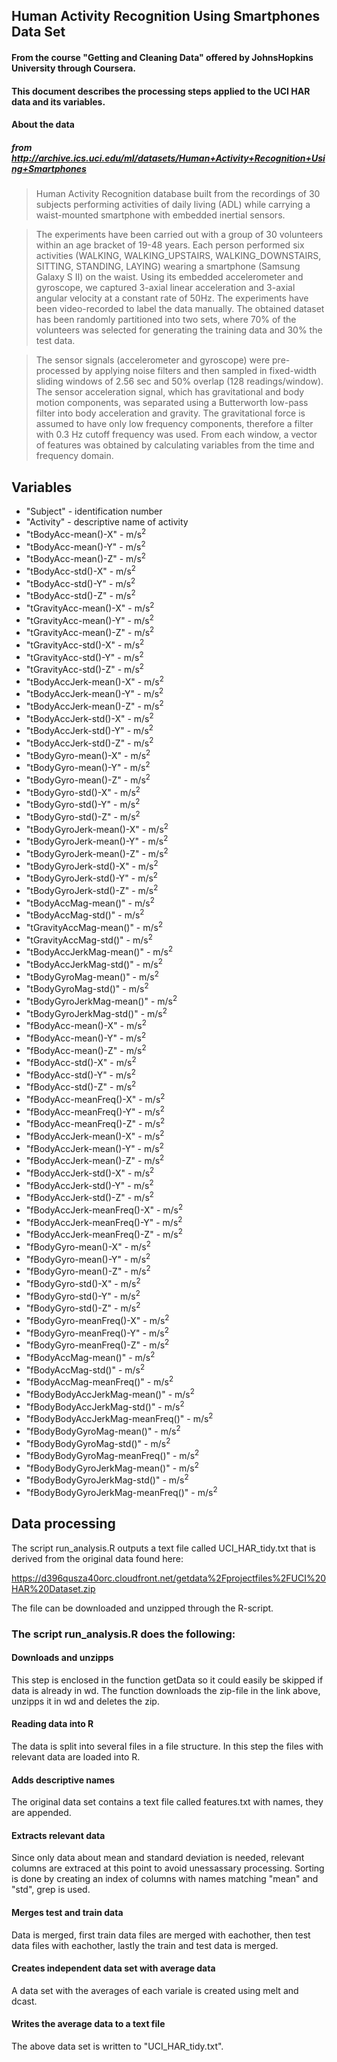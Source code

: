 ## Human Activity Recognition Using Smartphones Data Set
#### From the course "Getting and Cleaning Data" offered by JohnsHopkins University through Coursera.

#### This document describes the processing steps applied to the UCI HAR data and its variables.

#### About the data
##### from http://archive.ics.uci.edu/ml/datasets/Human+Activity+Recognition+Using+Smartphones

> Human Activity Recognition database built from the recordings of 30 subjects performing activities of daily living (ADL) while carrying a waist-mounted smartphone with embedded inertial sensors.

> The experiments have been carried out with a group of 30 volunteers within an age bracket of 19-48 years. Each person performed six activities (WALKING, WALKING_UPSTAIRS, WALKING_DOWNSTAIRS, SITTING, STANDING, LAYING) wearing a smartphone (Samsung Galaxy S II) on the waist. Using its embedded accelerometer and gyroscope, we captured 3-axial linear acceleration and 3-axial angular velocity at a constant rate of 50Hz. The experiments have been video-recorded to label the data manually. The obtained dataset has been randomly partitioned into two sets, where 70% of the volunteers was selected for generating the training data and 30% the test data.

> The sensor signals (accelerometer and gyroscope) were pre-processed by applying noise filters and then sampled in fixed-width sliding windows of 2.56 sec and 50% overlap (128 readings/window). The sensor acceleration signal, which has gravitational and body motion components, was separated using a Butterworth low-pass filter into body acceleration and gravity. The gravitational force is assumed to have only low frequency components, therefore a filter with 0.3 Hz cutoff frequency was used. From each window, a vector of features was obtained by calculating variables from the time and frequency domain.

## Variables

* "Subject" - identification number
* "Activity" - descriptive name of activity
* "tBodyAcc-mean()-X" - m/s<sup>2</sup>
* "tBodyAcc-mean()-Y" - m/s<sup>2</sup>
* "tBodyAcc-mean()-Z" - m/s<sup>2</sup>
* "tBodyAcc-std()-X" - m/s<sup>2</sup>
* "tBodyAcc-std()-Y" - m/s<sup>2</sup>
* "tBodyAcc-std()-Z" - m/s<sup>2</sup>
* "tGravityAcc-mean()-X" - m/s<sup>2</sup>
* "tGravityAcc-mean()-Y" - m/s<sup>2</sup>
* "tGravityAcc-mean()-Z" - m/s<sup>2</sup>
* "tGravityAcc-std()-X" - m/s<sup>2</sup>
* "tGravityAcc-std()-Y" - m/s<sup>2</sup>
* "tGravityAcc-std()-Z" - m/s<sup>2</sup>
* "tBodyAccJerk-mean()-X" - m/s<sup>2</sup>
* "tBodyAccJerk-mean()-Y" - m/s<sup>2</sup>
* "tBodyAccJerk-mean()-Z" - m/s<sup>2</sup>
* "tBodyAccJerk-std()-X" - m/s<sup>2</sup>
* "tBodyAccJerk-std()-Y" - m/s<sup>2</sup>
* "tBodyAccJerk-std()-Z" - m/s<sup>2</sup>
* "tBodyGyro-mean()-X" - m/s<sup>2</sup>
* "tBodyGyro-mean()-Y" - m/s<sup>2</sup>
* "tBodyGyro-mean()-Z" - m/s<sup>2</sup>
* "tBodyGyro-std()-X" - m/s<sup>2</sup>
* "tBodyGyro-std()-Y" - m/s<sup>2</sup>
* "tBodyGyro-std()-Z" - m/s<sup>2</sup>
* "tBodyGyroJerk-mean()-X" - m/s<sup>2</sup>
* "tBodyGyroJerk-mean()-Y" - m/s<sup>2</sup>
* "tBodyGyroJerk-mean()-Z" - m/s<sup>2</sup>
* "tBodyGyroJerk-std()-X" - m/s<sup>2</sup>
* "tBodyGyroJerk-std()-Y" - m/s<sup>2</sup>
* "tBodyGyroJerk-std()-Z" - m/s<sup>2</sup>
* "tBodyAccMag-mean()" - m/s<sup>2</sup>
* "tBodyAccMag-std()" - m/s<sup>2</sup>
* "tGravityAccMag-mean()" - m/s<sup>2</sup>
* "tGravityAccMag-std()" - m/s<sup>2</sup>
* "tBodyAccJerkMag-mean()" - m/s<sup>2</sup>
* "tBodyAccJerkMag-std()" - m/s<sup>2</sup>
* "tBodyGyroMag-mean()" - m/s<sup>2</sup>
* "tBodyGyroMag-std()" - m/s<sup>2</sup>
* "tBodyGyroJerkMag-mean()" - m/s<sup>2</sup>
* "tBodyGyroJerkMag-std()" - m/s<sup>2</sup>
* "fBodyAcc-mean()-X" - m/s<sup>2</sup>
* "fBodyAcc-mean()-Y" - m/s<sup>2</sup>
* "fBodyAcc-mean()-Z" - m/s<sup>2</sup>
* "fBodyAcc-std()-X" - m/s<sup>2</sup>
* "fBodyAcc-std()-Y" - m/s<sup>2</sup>
* "fBodyAcc-std()-Z" - m/s<sup>2</sup>
* "fBodyAcc-meanFreq()-X" - m/s<sup>2</sup>
* "fBodyAcc-meanFreq()-Y" - m/s<sup>2</sup>
* "fBodyAcc-meanFreq()-Z" - m/s<sup>2</sup>
* "fBodyAccJerk-mean()-X" - m/s<sup>2</sup>
* "fBodyAccJerk-mean()-Y" - m/s<sup>2</sup>
* "fBodyAccJerk-mean()-Z" - m/s<sup>2</sup>
* "fBodyAccJerk-std()-X" - m/s<sup>2</sup>
* "fBodyAccJerk-std()-Y" - m/s<sup>2</sup>
* "fBodyAccJerk-std()-Z" - m/s<sup>2</sup>
* "fBodyAccJerk-meanFreq()-X" - m/s<sup>2</sup>
* "fBodyAccJerk-meanFreq()-Y" - m/s<sup>2</sup>
* "fBodyAccJerk-meanFreq()-Z" - m/s<sup>2</sup>
* "fBodyGyro-mean()-X" - m/s<sup>2</sup>
* "fBodyGyro-mean()-Y" - m/s<sup>2</sup>
* "fBodyGyro-mean()-Z" - m/s<sup>2</sup>
* "fBodyGyro-std()-X" - m/s<sup>2</sup>
* "fBodyGyro-std()-Y" - m/s<sup>2</sup>
* "fBodyGyro-std()-Z" - m/s<sup>2</sup>
* "fBodyGyro-meanFreq()-X" - m/s<sup>2</sup>
* "fBodyGyro-meanFreq()-Y" - m/s<sup>2</sup>
* "fBodyGyro-meanFreq()-Z" - m/s<sup>2</sup>
* "fBodyAccMag-mean()" - m/s<sup>2</sup>
* "fBodyAccMag-std()" - m/s<sup>2</sup>
* "fBodyAccMag-meanFreq()" - m/s<sup>2</sup>
* "fBodyBodyAccJerkMag-mean()" - m/s<sup>2</sup>
* "fBodyBodyAccJerkMag-std()" - m/s<sup>2</sup>
* "fBodyBodyAccJerkMag-meanFreq()" - m/s<sup>2</sup>
* "fBodyBodyGyroMag-mean()" - m/s<sup>2</sup>
* "fBodyBodyGyroMag-std()" - m/s<sup>2</sup>
* "fBodyBodyGyroMag-meanFreq()" - m/s<sup>2</sup>
* "fBodyBodyGyroJerkMag-mean()" - m/s<sup>2</sup>
* "fBodyBodyGyroJerkMag-std()" - m/s<sup>2</sup>
* "fBodyBodyGyroJerkMag-meanFreq()" - m/s<sup>2</sup>

## Data processing

The script run_analysis.R outputs a text file called UCI_HAR_tidy.txt that is derived from the original data found here:

https://d396qusza40orc.cloudfront.net/getdata%2Fprojectfiles%2FUCI%20HAR%20Dataset.zip

The file can be downloaded and unzipped through the R-script.

### The script run_analysis.R does the following:

#### Downloads and unzipps
This step is enclosed in the function getData so it could easily be skipped if data is already in wd. The function downloads the zip-file in the link above, unzipps it in wd and deletes the zip. 

#### Reading data into R
The data is split into several files in a file structure. In this step the files with relevant data are loaded into R.

#### Adds descriptive names
The original data set contains a text file called features.txt with names, they are appended.   

#### Extracts relevant data
Since only data about mean and standard deviation is needed, relevant columns are extraced at this point to avoid unessassary processing. Sorting is done by creating an index of columns with names matching "mean" and "std", grep is used.

#### Merges test and train data
Data is merged, first train data files are merged with eachother, then test data files with eachother, lastly the train and test data is merged.

#### Creates independent data set with average data

A data set with the averages of each variale is created using melt and dcast.

#### Writes the average data to a text file

The above data set is written to "UCI_HAR_tidy.txt".
 

